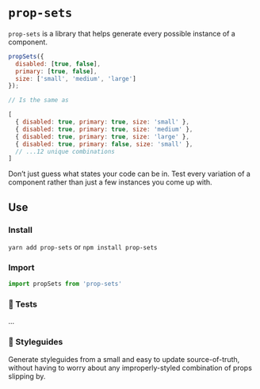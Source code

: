 # `prop-sets`

`prop-sets` is a library that helps generate every possible instance of a component.

```js
propSets({
  disabled: [true, false],
  primary: [true, false],
  size: ['small', 'medium', 'large']
});

// Is the same as

[
  { disabled: true, primary: true, size: 'small' },
  { disabled: true, primary: true, size: 'medium' },
  { disabled: true, primary: true, size: 'large' },
  { disabled: true, primary: false, size: 'small' },
  // ...12 unique combinations
]
```

Don’t just guess what states your code can be in. Test every variation of a component rather than just a few instances you come up with.

## Use

### Install

`yarn add prop-sets` or `npm install prop-sets`

### Import

```js
import propSets from 'prop-sets'
```

### 🔬 Tests

...

### 🎨 Styleguides

Generate styleguides from a small and easy to update source-of-truth, without having to worry about any improperly-styled combination of props slipping by.
